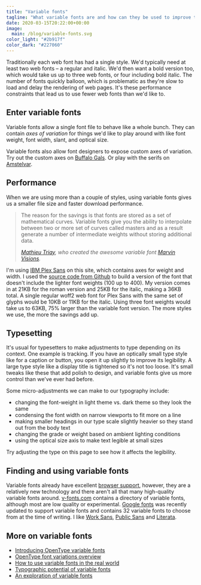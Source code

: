 ```yaml
---
title: "Variable fonts"
tagline: "What variable fonts are and how can they be used to improve typesetting on the web"
date: 2020-03-15T20:22:00+00:00
image:
  main: /blog/variable-fonts.svg
color_light: "#2b917f"
color_dark: "#227060"
---
```


Traditionally each web font has had a single style. We'd typically need at least two web fonts – a regular and italic. We'd then want a bold version too, which would take us up to three web fonts, or four including bold italic. The number of fonts quickly balloon, which is problematic as they're slow to load and delay the rendering of web pages. It's these performance constraints that lead us to use fewer web fonts than we'd like to.

## Enter variable fonts

Variable fonts allow a single font file to behave like a whole bunch. They can contain _axes of variation_ for things we'd like to play around with like font weight, font width, slant, and optical size.

<div id="variable-fonts-a" class="u-margin-vertical-xlarge"></div>

Variable fonts also allow font designers to expose custom axes of variation. Try out the custom axes on [Buffalo Gals][9]. Or play with the serifs on [Amstelvar][12].

## Performance

When we are using more than a couple of styles, using variable fonts gives us a smaller file size and faster download performance.

<blockquote>
<p>The reason for the savings is that fonts are stored as a set of mathematical curves. Variable fonts give you the ability to interpolate between two or more set of curves called masters and as a result generate a number of intermediate weights without storing additional data.</p>
<cite><a href="https://blog.prototypr.io/an-exploration-of-variable-fonts-37f85a91a048">Mathieu Triay</a>, who created the awesome variable font <a href="https://www.readvisions.com/marvin">Marvin Visions</a>.</cite>
</blockquote>

I'm using [IBM Plex Sans][2] on this site, which contains axes for weight and width. I used the [source code from Github][11] to build a version of the font that doesn't include the lighter font weights (100 up to 400). My version comes in at 21KB for the roman version and 25KB for the italic, making a 36KB total. A single regular woff2 web font for Plex Sans with the same set of glyphs would be 10KB or 11KB for the italic. Using three font weights would take us to 63KB, 75% larger than the variable font version. The more styles we use, the more the savings add up.

## Typesetting

It's usual for typesetters to make adjustments to type depending on its context. One example is tracking. If you have an optically small type style like for a caption or button, you open it up slightly to improve its legibility. A large type style like a display title is tightened so it's not too loose. It's small tweaks like these that add polish to design, and variable fonts give us more control than we've ever had before.

Some micro-adjustments we can make to our typography include:

- changing the font-weight in light theme vs. dark theme so they look the same
- condensing the font width on narrow viewports to fit more on a line
- making smaller headings in our type scale slightly heavier so they stand out from the body text
- changing the grade or weight based on ambient lighting conditions
- using the optical size axis to make text legible at small sizes

Try adjusting the type on this page to see how it affects the legibility.

<div id="variable-fonts-b" class="u-margin-vertical-large"></div>

## Finding and using variable fonts

Variable fonts already have excellent [browser support][1], however, they are a relatively new technology and there aren't all that many high-quality variable fonts around. [v-fonts.com][6] contains a directory of variable fonts, although most are low quality or experimental. [Google fonts][10] was recently updated to support variable fonts and contains 32 variable fonts to choose from at the time of writing. I like [Work Sans][13], [Public Sans][14] and [Literata][15].

<link rel="stylesheet" href="/js/variable-fonts.css" />
<script src="/js/variable-fonts.js"></script>

## More on variable fonts

- [Introducing OpenType variable fonts][3]
- [OpenType font variations overview][4]
- [How to use variable fonts in the real world][5]
- [Typographic potential of variable fonts][7]
- [An exploration of variable fonts][8]

[1]: https://caniuse.com/#feat=variable-fonts
[2]: https://www.ibm.com/plex/
[3]: https://medium.com/variable-fonts/https-medium-com-tiro-introducing-opentype-variable-fonts-12ba6cd2369
[4]: https://docs.microsoft.com/en-us/typography/opentype/spec/otvaroverview
[5]: https://medium.com/clear-left-thinking/how-to-use-variable-fonts-in-the-real-world-e6d73065a604
[6]: https://v-fonts.com/
[7]: http://www.alphabettes.org/responsive-variable-fonts/
[8]: https://blog.prototypr.io/an-exploration-of-variable-fonts-37f85a91a048
[9]: https://www.axis-praxis.org/specimens/buffalo-gal
[10]: https://fonts.google.com/?vfonly
[11]: https://github.com/IBM/plex
[12]: https://v-fonts.com/fonts/amstelvar
[13]: https://fonts.google.com/specimen/Work+Sans?vfonly
[14]: https://fonts.google.com/specimen/Public+Sans?vfonly
[15]: https://fonts.google.com/specimen/Literata?vfonly
